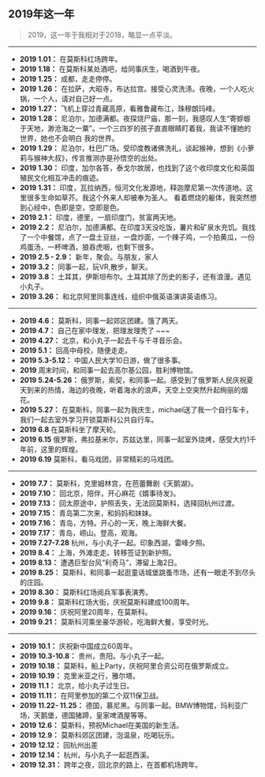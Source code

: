 
## 2019年这一年

><p>2019，这一年于我相对于2018，略显一点平淡。

--------------------------------------------------------

- __2019 1.01：__ 在莫斯科红场跨年。
- __2019 1.18：__ 在莫斯科某处酒吧，给同事庆生，喝酒到午夜。
- __2019 1.25：__ 成都，走走停停。
- __2019 1.26：__ 在拉萨，大昭寺，布达拉宫。接受心灵洗涤。夜晚，一个人吃火锅，一个人，请对自己好一点。
- __2019 1.27：__ 飞机上穿过青藏高原，看雅鲁藏布江，珠穆朗玛峰。
- __2019 1.28：__ 尼泊尔，加德满都。夜探烧尸庙，那一刻，我感叹人生“寄蜉蝣于天地，渺沧海之一粟”。一个三四岁的孩子直直眼睛盯着我，我读不懂她的世界，她也不会明白 我的世界。
- __2019 1.29：__ 尼泊尔，杜巴广场。受印度教诸佛洗礼，谈起猴神，想到《小萝莉与猴神大叔》，传言推测亦是孙悟空的出处。
- __2019 1.30：__ 印度，加尔各答，泰戈尔故居，也找到了这个收印度文化和英国殖民文化相互冲击的痕迹。
- __2019 1.31：__ 印度，瓦拉纳西，恒河文化发源地，释迦摩尼第一次传道地。这里很多生命如草芥。我这个外来人却被奉为圣人。 看着燃烧的躯体，我突然想到心经中，色即是空，空即是色。
- __2019 2.1：__ 印度，德里，一扇印度门，贫富两天地。
- __2019 2.2：__ 尼泊尔，加德满都。在印度3天没吃饭，薯片和矿泉水充饥。我找了一个中餐馆，点了一盘土豆丝，一盘炒面，一个辣子鸡，一个拍黄瓜，一份鸡蛋汤，一杯啤酒，狼吞虎咽，也剩下很多。
- __2019 2.5 - 2.9：__ 新年，聚会。与朋友，家人
- __2019 3.2：__ 同事一起，玩VR,散步，聊天。
- __2019 3.8：__ 土耳其，伊斯坦布尔。土耳其除了历史的影子，还有浪漫。遇见小丸子。
- __2019 3.26：__ 和北京阿里同事连线，组织中俄英语演讲英语练习。
 
--------------------------------------------------------

- __2019 4.6：__ 莫斯科，同事一起郊区团建。饿了两天。
- __2019 4.7：__ 自己在家中理发，把理发理秃了 ~~~
- __2019 4.27：__ 北京，和小丸子一起去千与千寻音乐会。
- __2019 5.1：__ 回高中母校，随便走走。
- __2019 5.3-5.12：__ 中国人民大学10日游，做了很多事。
- __2019__ 周末时间，和同事一起去高尔基公园，胜利博物馆。
- __2019 5.24-5.26：__ 俄罗斯，索契，和同事一起。感受到了俄罗斯人民庆祝夏天到来的热情，海边的夜晚，听着海水的浪声，天空上空突然升起绚丽的烟花。
- __2019 5.27：__ 在莫斯科，同事一起为我庆生，michael送了我一个自行车卡，我们一起去室外学习开锁莫斯科公共自行车。
- __2019 6.8__  在莫斯科坐了摩天轮。
- __2019 6.15__ 俄罗斯，弗拉基米尔，苏兹达里，同事一起室外烧烤，感受大约1千年前，这里的辉煌。
- __2019 6.19__ 莫斯科，看马戏团，非常精彩的马戏团。

--------------------------------------------------------

- __2019 7.7：__  莫斯科，克里姆林宫，在芭蕾舞剧《天鹅湖》。
- __2019 7.10：__ 回北京，陪伴，开心麻花《婿事待发》。
- __2019 7.13：__ 回太原途中，护照丢失，无法回莫斯科，选择回杭州过渡。
- __2019 7.15：__ 青岛第二次来，和妈妈和妹妹。
- __2019 7.16：__ 青岛，方特。开心的一天，晚上海鲜大餐。
- __2019 7.17：__ 青岛，崂山。登高，观海。
- __2019 7.27-7.28__ 杭州，与小丸子一起。印象西湖，雷峰夕照。
- __2019 8.4：__  上海，外滩走走。转移签证到新护照。
- __2019 8.13：__ 遭遇巨型台风“利奇马”，滞留上海2日。
- __2019 8.25：__ 莫斯科，和同事一起逛童话城堡跳蚤市场，还有一眼走不到尽头的庄园。
- __2019 8.30：__ 莫斯科红场阅兵军事表演秀。
- __2019 9.8：__  莫斯科红场大街，庆祝莫斯科建成100周年。
- __2019 9.16：__ 庆祝阿里20周年，在莫斯科。
- __2019 9.21：__ 莫斯科河乘坐豪华游轮，吃海鲜大餐，享受时光。

--------------------------------------------------------

- __2019 10.1：__  庆祝新中国成立60周年。
- __2019 10.3-10.8：__ 贵州，贵阳。与小丸子一起。
- __2019 10.18：__ 莫斯科，船上Party，庆祝阿里合资公司在俄罗斯成立。
- __2019 10.19：__ 克里米亚之行，雅尔塔。
- __2019 11.1：__  北京，给小丸子过生日。
- __2019 11.11：__ 在阿里参加的第二个双11保卫战。
- __2019 11.22- 11.25：__ 德国，慕尼黑。与同事一起。BMW博物馆，玛利亚广场，天鹅堡，德国猪蹄，皇家啤酒屋等等。
- __2019 12.6：__  莫斯科，预祝Michael在美国的新生活。
- __2019 12.9：__  莫斯科郊区团建，泡温泉，吃喝玩乐。
- __2019 12.12：__ 回杭州出差
- __2019 12.14：__ 杭州，与小丸子一起逛西溪。
- __2019 12.31：__ 跨年之夜，回北京的路上，在首都机场跨年。









